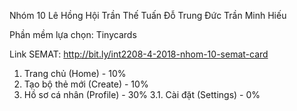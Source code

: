Nhóm 10
	Lê Hồng Hội
	Trần Thế Tuấn
	Đỗ Trung Đức
	Trần Minh Hiếu

Phần mềm lựa chọn: Tinycards

Link SEMAT: http://bit.ly/int2208-4-2018-nhom-10-semat-card

1. Trang chủ (Home) - 10%
2. Tạo bộ thẻ mới (Create) - 10%
3. Hồ sơ cá nhân (Profile) - 30%
 3.1. Cài đặt (Settings) - 0%
